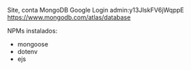 Site, conta MongoDB
Google Login
admin:y13JlskFV6jWqppE
https://www.mongodb.com/atlas/database


NPMs instalados:
- mongoose
- dotenv
- ejs